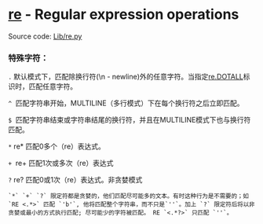 # [re](https://docs.python.org/3/library/re.html) - Regular expression operations

Source code: [Lib/re.py](https://github.com/python/cpython/tree/3.6/Lib/re.py)


### 特殊字符：
 `.`  默认模式下，匹配除换行符(\n - newline)外的任意字符。当指定[re.DOTALL](https://docs.python.org/3/library/re.html#re.DOTALL)标识时，匹配任意字符。
 
 `^`  匹配字符串开始，MULTILINE（多行模式）下在每个换行符之后立即匹配。
 
 `$`  匹配字符串结束或字符串结尾的换行符，并且在MULTILINE模式下也与换行符匹配。
 
 `*`  re* 匹配0多个（re）表达式。
 
 `+`  re+ 匹配1次或多次（re）表达式
 
 `?`  re? 匹配0或1次（re）表达式。非贪婪模式
 
 <pre><code>`*` `+` `?` 限定符都是贪婪的，他们匹配尽可能多的文本。有时这种行为是不需要的；如 `RE <.*>` 匹配 `'<a>b<c>'`, 他将匹配整个字符串，而不只是`'<a>'`。加上 `?` 限定符后将以非贪婪或最小的方式执行匹配; 尽可能少的字符被匹配。 RE `<.*?>` 只匹配 `'<a>'`。</code></pre>
